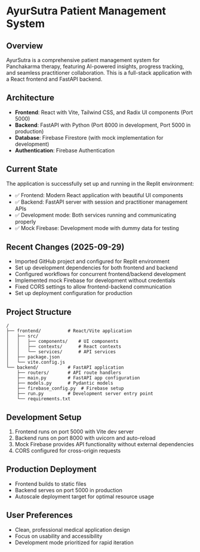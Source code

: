 # AyurSutra Patient Management System

## Overview
AyurSutra is a comprehensive patient management system for Panchakarma therapy, featuring AI-powered insights, progress tracking, and seamless practitioner collaboration. This is a full-stack application with a React frontend and FastAPI backend.

## Architecture
- **Frontend**: React with Vite, Tailwind CSS, and Radix UI components (Port 5000)
- **Backend**: FastAPI with Python (Port 8000 in development, Port 5000 in production)
- **Database**: Firebase Firestore (with mock implementation for development)
- **Authentication**: Firebase Authentication

## Current State
The application is successfully set up and running in the Replit environment:
- ✅ Frontend: Modern React application with beautiful UI components
- ✅ Backend: FastAPI server with session and practitioner management APIs
- ✅ Development mode: Both services running and communicating properly
- ✅ Mock Firebase: Development mode with dummy data for testing

## Recent Changes (2025-09-29)
- Imported GitHub project and configured for Replit environment
- Set up development dependencies for both frontend and backend
- Configured workflows for concurrent frontend/backend development
- Implemented mock Firebase for development without credentials
- Fixed CORS settings to allow frontend-backend communication
- Set up deployment configuration for production

## Project Structure
```
/
├── frontend/          # React/Vite application
│   ├── src/
│   │   ├── components/    # UI components
│   │   ├── contexts/      # React contexts
│   │   └── services/      # API services
│   ├── package.json
│   └── vite.config.js
└── backend/           # FastAPI application
    ├── routers/       # API route handlers
    ├── main.py        # FastAPI app configuration
    ├── models.py      # Pydantic models
    ├── firebase_config.py  # Firebase setup
    ├── run.py         # Development server entry point
    └── requirements.txt

```

## Development Setup
1. Frontend runs on port 5000 with Vite dev server
2. Backend runs on port 8000 with uvicorn and auto-reload
3. Mock Firebase provides API functionality without external dependencies
4. CORS configured for cross-origin requests

## Production Deployment
- Frontend builds to static files
- Backend serves on port 5000 in production
- Autoscale deployment target for optimal resource usage

## User Preferences
- Clean, professional medical application design
- Focus on usability and accessibility
- Development mode prioritized for rapid iteration